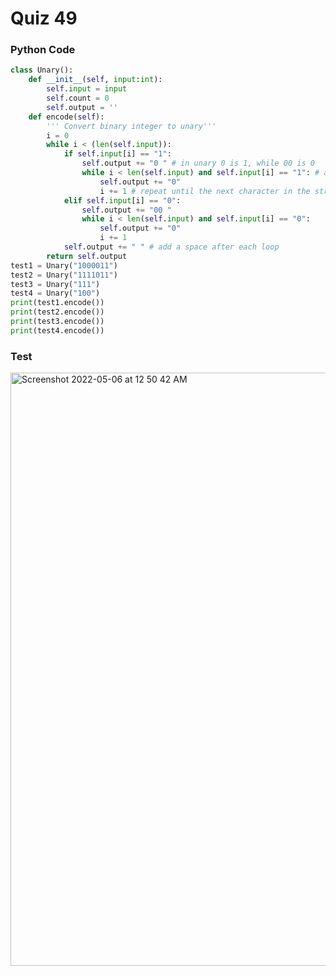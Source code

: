 # Quiz 49

### Python Code

```.py
class Unary():
    def __init__(self, input:int):
        self.input = input
        self.count = 0
        self.output = ''
    def encode(self):
        ''' Convert binary integer to unary'''
        i = 0
        while i < (len(self.input)):
            if self.input[i] == "1":
                self.output += "0 " # in unary 0 is 1, while 00 is 0
                while i < len(self.input) and self.input[i] == "1": # add 0s to the string for how many consecutive 1s are present
                    self.output += "0"
                    i += 1 # repeat until the next character in the string is a 0
            elif self.input[i] == "0":
                self.output += "00 "
                while i < len(self.input) and self.input[i] == "0":
                    self.output += "0"
                    i += 1
            self.output += " " # add a space after each loop
        return self.output
test1 = Unary("1000011")
test2 = Unary("1111011")
test3 = Unary("111")
test4 = Unary("100")
print(test1.encode())
print(test2.encode())
print(test3.encode())
print(test4.encode())
```

### Test

<img width="949" alt="Screenshot 2022-05-06 at 12 50 42 AM" src="https://user-images.githubusercontent.com/89366878/166962692-1fcb600d-9ad8-4009-9213-9ab3c5a89a88.png">
